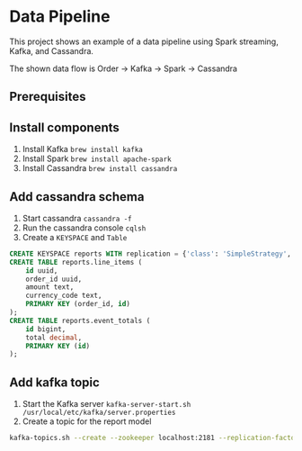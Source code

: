 # Data Pipeline

This project shows an example of a data pipeline using Spark streaming, Kafka, and Cassandra.

The shown data flow is Order -> Kafka -> Spark -> Cassandra


## Prerequisites

## Install components

1. Install Kafka `brew install kafka`
1. Install Spark `brew install apache-spark`
1. Install Cassandra `brew install cassandra`

## Add cassandra schema

1. Start cassandra `cassandra -f`
1. Run the cassandra console `cqlsh`
1. Create a `KEYSPACE` and `Table`


```sql
CREATE KEYSPACE reports WITH replication = {'class': 'SimpleStrategy', 'replication_factor': 1 };
CREATE TABLE reports.line_items (
    id uuid,
    order_id uuid,
    amount text,
    currency_code text,
    PRIMARY KEY (order_id, id)
);
CREATE TABLE reports.event_totals (
    id bigint,
    total decimal,
    PRIMARY KEY (id)
);
```

## Add kafka topic

1. Start the Kafka server `kafka-server-start.sh /usr/local/etc/kafka/server.properties`
1. Create a topic for the report model

```bash
kafka-topics.sh --create --zookeeper localhost:2181 --replication-factor 1 --partitions 1 --topic order-topic
```
